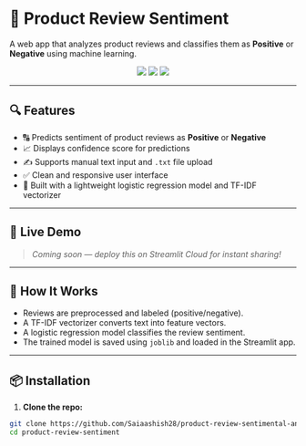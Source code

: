# 📝 Product Review Sentiment

A web app that analyzes product reviews and classifies them as **Positive** or **Negative** using machine learning.

<p align="center">
  <img src="https://img.shields.io/badge/Made%20with-Streamlit-red?logo=streamlit">
  <img src="https://img.shields.io/badge/Model-Logistic%20Regression-blue">
  <img src="https://img.shields.io/badge/NLP-TFIDF-orange">
</p>

---

## 🔍 Features

- 🔠 Predicts sentiment of product reviews as **Positive** or **Negative**
- 📈 Displays confidence score for predictions
- ✍️ Supports manual text input and `.txt` file upload
- ✅ Clean and responsive user interface
- 💾 Built with a lightweight logistic regression model and TF-IDF vectorizer

---

## 🚀 Live Demo

> *Coming soon — deploy this on Streamlit Cloud for instant sharing!*

---

## 🧠 How It Works

- Reviews are preprocessed and labeled (positive/negative).
- A TF-IDF vectorizer converts text into feature vectors.
- A logistic regression model classifies the review sentiment.
- The trained model is saved using `joblib` and loaded in the Streamlit app.


---

## 📦 Installation

1. **Clone the repo:**
```bash
git clone https://github.com/Saiaashish28/product-review-sentimental-analysis.git
cd product-review-sentiment


